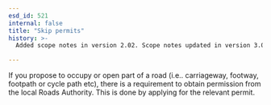 ```yaml
---
esd_id: 521
internal: false
title: "Skip permits"
history: >-
  Added scope notes in version 2.02. Scope notes updated in version 3.00 to include Scottish legislation. Term name changed from 'Skip permits' to 'Refuse - skip permits' in version 3.00. Name changed to 'Skip permits' in version 4.00.

---
```


If you propose to occupy or open part of a road (i.e.. carriageway, footway, footpath or cycle path etc), there is a requirement to obtain permission from the local Roads Authority. This is done by applying for the relevant permit.

